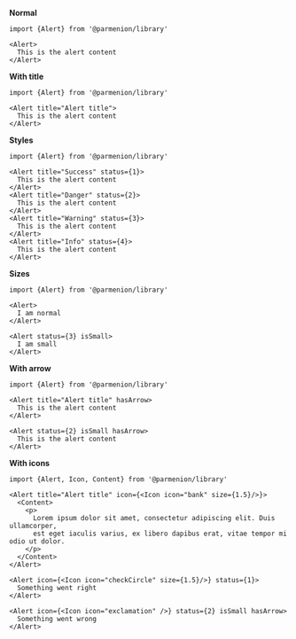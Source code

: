 **Normal**

    import {Alert} from '@parmenion/library'

    <Alert>
      This is the alert content
    </Alert>

**With title**

    import {Alert} from '@parmenion/library'

    <Alert title="Alert title">
      This is the alert content
    </Alert>

**Styles**

    import {Alert} from '@parmenion/library'

    <Alert title="Success" status={1}>
      This is the alert content
    </Alert>
    <Alert title="Danger" status={2}>
      This is the alert content
    </Alert>
    <Alert title="Warning" status={3}>
      This is the alert content
    </Alert>
    <Alert title="Info" status={4}>
      This is the alert content
    </Alert>

**Sizes**

    import {Alert} from '@parmenion/library'

    <Alert>
      I am normal
    </Alert>

    <Alert status={3} isSmall>
      I am small
    </Alert>

**With arrow**

    import {Alert} from '@parmenion/library'

    <Alert title="Alert title" hasArrow>
      This is the alert content
    </Alert>

    <Alert status={2} isSmall hasArrow>
      This is the alert content
    </Alert>


**With icons**

    import {Alert, Icon, Content} from '@parmenion/library'

    <Alert title="Alert title" icon={<Icon icon="bank" size={1.5}/>}>
      <Content>
        <p>
          Lorem ipsum dolor sit amet, consectetur adipiscing elit. Duis ullamcorper,
          est eget iaculis varius, ex libero dapibus erat, vitae tempor mi odio ut dolor.
        </p>
      </Content>
    </Alert>

    <Alert icon={<Icon icon="checkCircle" size={1.5}/>} status={1}>
      Something went right
    </Alert>

    <Alert icon={<Icon icon="exclamation" />} status={2} isSmall hasArrow>
      Something went wrong
    </Alert>
